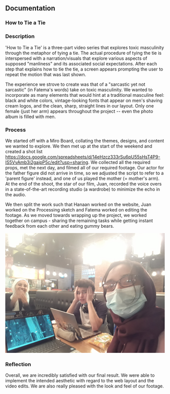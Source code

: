 ## Documentation

### How to Tie a Tie

### Description
'How to Tie a Tie' is a three-part video series that explores toxic masculinity through the metaphor of tying a tie. The actual procedure of tying the tie is interspersed with a narration/visuals that explore various aspects of supposed "manliness" and its associated social expectations. After each step that explains how to tie the tie, a screen appears prompting the user to repeat the motion that was last shown. 

The experience we strove to create was that of a "sarcastic yet not sarcastic" (in Fatema's words) take on toxic masculinity. We wanted to incorporate as many elements that would hint at a traditional masculine feel: black and white colors, vintage-looking fonts that appear on men's shaving cream logos, and the clean, sharp, straight lines in our layout. Only one female (just her arm) appears throughout the project -- even the photo album is filled with men.

### Process
We started off with a Miro Board, collating the themes, designs, and content we wanted to explore. We then met up at the start of the weekend and created a shot list https://docs.google.com/spreadsheets/d/14eHzcz333rSu6pU55sHsT4P9-IS5VvAmb3i2gaipP5c/edit?usp=sharing. We collected all the required props, met the next day, and filmed all of our required footage. Our  actor for the father figure did not arrive in time, so we adjusted the script to refer to a 'parent figure' instead, and one of us played the mother (= mother's arm). At the end of the shoot, the star of our film, Juan, recorded the voice overs in a state-of-the-art recording studio (a wardrobe) to minimize the echo in the audio. 

We then split the work such that Hanaan worked on the website, Juan worked on the Processing sketch and Fatema worked on editing the footage. As we moved towards wrapping up the project, we worked together on campus - sharing the remaining tasks while getting instant feedback from each other and eating gummy bears. 

![](mkp.jpg)

### Reflection
Overall, we are incredibly satisfied with our final result. We were able to implement the intended aesthetic with regard to the web layout and the video edits. We are also really pleased with the look and feel of our footage. 
